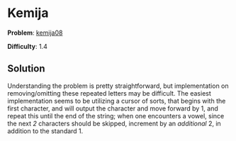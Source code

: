# Kemija

**Problem**: [kemija08](https://open.kattis.com/problems/kemija08)

**Difficulty**: 1.4

## Solution

Understanding the problem is pretty straightforward, but implementation on removing/omitting these repeated letters may be difficult. The easiest implementation seems to be utilizing a cursor of sorts, that begins with the first character, and will output the character and move forward by 1, and repeat this until the end of the string; when one encounters a vowel, since the next *2* characters should be skipped, increment by an *additional* 2, in addition to the standard 1.
